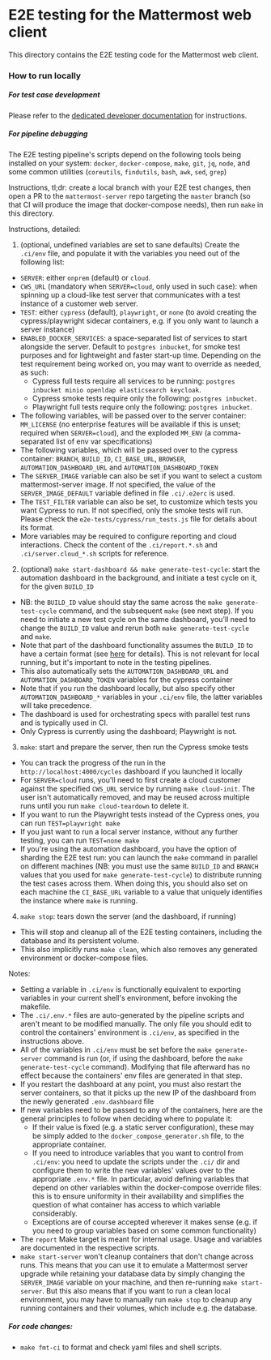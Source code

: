 # E2E testing for the Mattermost web client

This directory contains the E2E testing code for the Mattermost web client.

### How to run locally

##### For test case development

Please refer to the [dedicated developer documentation](https://developers.mattermost.com/contribute/more-info/webapp/e2e-testing/) for instructions.

##### For pipeline debugging

The E2E testing pipeline's scripts depend on the following tools being installed on your system: `docker`, `docker-compose`, `make`, `git`, `jq`, `node`, and some common utilities (`coreutils`, `findutils`, `bash`, `awk`, `sed`, `grep`)

Instructions, tl;dr: create a local branch with your E2E test changes, then open a PR to the `mattermost-server` repo targeting the `master` branch (so that CI will produce the image that docker-compose needs), then run `make` in this directory.

Instructions, detailed:
1. (optional, undefined variables are set to sane defaults) Create the `.ci/env` file, and populate it with the variables you need out of the following list:
  * `SERVER`: either `onprem` (default) or `cloud`.
  * `CWS_URL` (mandatory when `SERVER=cloud`, only used in such case): when spinning up a cloud-like test server that communicates with a test instance of a customer web server.
  * `TEST`: either `cypress` (default), `playwright`, or `none` (to avoid creating the cypress/playwright sidecar containers, e.g. if you only want to launch a server instance)
  * `ENABLED_DOCKER_SERVICES`: a space-separated list of services to start alongside the server. Default to `postgres inbucket`, for smoke test purposes and for lightweight and faster start-up time. Depending on the test requirement being worked on, you may want to override as needed, as such:
    - Cypress full tests require all services to be running: `postgres inbucket minio openldap elasticsearch keycloak`.
    - Cypress smoke tests require only the following: `postgres inbucket`.
    - Playwright full tests require only the following: `postgres inbucket`.
  * The following variables, will be passed over to the server container: `MM_LICENSE` (no enterprise features will be available if this is unset; required when `SERVER=cloud`), and the exploded `MM_ENV` (a comma-separated list of env var specifications)
  * The following variables, which will be passed over to the cypress container: `BRANCH`, `BUILD_ID`, `CI_BASE_URL`, `BROWSER`, `AUTOMATION_DASHBOARD_URL` and `AUTOMATION_DASHBOARD_TOKEN`
  * The `SERVER_IMAGE` variable can also be set if you want to select a custom mattermost-server image. If not specified, the value of the `SERVER_IMAGE_DEFAULT` variable defined in file `.ci/.e2erc` is used.
  * The `TEST_FILTER` variable can also be set, to customize which tests you want Cypress to run. If not specified, only the smoke tests will run. Please check the `e2e-tests/cypress/run_tests.js` file for details about its format.
  * More variables may be required to configure reporting and cloud interactions. Check the content of the `.ci/report.*.sh` and `.ci/server.cloud_*.sh` scripts for reference.
2. (optional) `make start-dashboard && make generate-test-cycle`: start the automation dashboard in the background, and initiate a test cycle on it, for the given `BUILD_ID`
  * NB: the `BUILD_ID` value should stay the same across the `make generate-test-cycle` command, and the subsequent `make` (see next step). If you need to initiate a new test cycle on the same dashboard, you'll need to change the `BUILD_ID` value and rerun both `make generate-test-cycle` and `make`.
  * Note that part of the dashboard functionality assumes the `BUILD_ID` to have a certain format (see [here](https://github.com/saturninoabril/automation-dashboard/blob/175891781bf1072c162c58c6ec0abfc5bcb3520e/lib/common_utils.ts#L3-L23) for details). This is not relevant for local running, but it's important to note in the testing pipelines.
  * This also automatically sets the `AUTOMATION_DASHBOARD_URL` and `AUTOMATION_DASHBOARD_TOKEN` variables for the cypress container
  * Note that if you run the dashboard locally, but also specify other `AUTOMATION_DASHBOARD_*` variables in your `.ci/env` file, the latter variables will take precedence.
  * The dashboard is used for orchestrating specs with parallel test runs and is typically used in CI.
  * Only Cypress is currently using the dashboard; Playwright is not.
3. `make`: start and prepare the server, then run the Cypress smoke tests
  * You can track the progress of the run in the `http://localhost:4000/cycles` dashboard if you launched it locally
  * For `SERVER=cloud` runs, you'll need to first create a cloud customer against the specified `CWS_URL` service by running `make cloud-init`. The user isn't automatically removed, and may be reused across multiple runs until you run `make cloud-teardown` to delete it.
  * If you want to run the Playwright tests instead of the Cypress ones, you can run `TEST=playwright make`
  * If you just want to run a local server instance, without any further testing, you can run `TEST=none make`
  * If you're using the automation dashboard, you have the option of sharding the E2E test run: you can launch the `make` command in parallel on different machines (NB: you must use the same `BUILD_ID` and `BRANCH` values that you used for `make generate-test-cycle`) to distribute running the test cases across them. When doing this, you should also set on each machine the `CI_BASE_URL` variable to a value that uniquely identifies the instance where `make` is running.
4. `make stop`: tears down the server (and the dashboard, if running)
  * This will stop and cleanup all of the E2E testing containers, including the database and its persistent volume.
  * This also implicitly runs `make clean`, which also removes any generated environment or docker-compose files.

Notes:
- Setting a variable in `.ci/env` is functionally equivalent to exporting variables in your current shell's environment, before invoking the makefile.
- The `.ci/.env.*` files are auto-generated by the pipeline scripts and aren't meant to be modified manually. The only file you should edit to control the containers' environment is `.ci/env`, as specified in the instructions above.
- All of the variables in `.ci/env` must be set before the `make generate-server` command is run (or, if using the dashboard, before the `make generate-test-cycle` command). Modifying that file afterward has no effect because the containers' env files are generated in that step.
- If you restart the dashboard at any point, you must also restart the server containers, so that it picks up the new IP of the dashboard from the newly generated `.env.dashboard` file
- If new variables need to be passed to any of the containers, here are the general principles to follow when deciding where to populate it:
  * If their value is fixed (e.g. a static server configuration), these may be simply added to the `docker_compose_generator.sh` file, to the appropriate container.
  * If you need to introduce variables that you want to control from `.ci/env`: you need to update the scripts under the `.ci/` dir and configure them to write the new variables' values over to the appropriate `.env.*` file. In particular, avoid defining variables that depend on other variables within the docker-compose override files: this is to ensure uniformity in their availability and simplifies the question of what container has access to which variable considerably.
  * Exceptions are of course accepted wherever it makes sense (e.g. if you need to group variables based on some common functionality)
- The `report` Make target is meant for internal usage. Usage and variables are documented in the respective scripts.
- `make start-server` won't cleanup containers that don't change across runs. This means that you can use it to emulate a Mattermost server upgrade while retaining your database data by simply changing the `SERVER_IMAGE` variable on your machine, and then re-running `make start-server`. But this also means that if you want to run a clean local environment, you may have to manually run `make stop` to cleanup any running containers and their volumes, which include e.g. the database.

##### For code changes:
* `make fmt-ci` to format and check yaml files and shell scripts.
